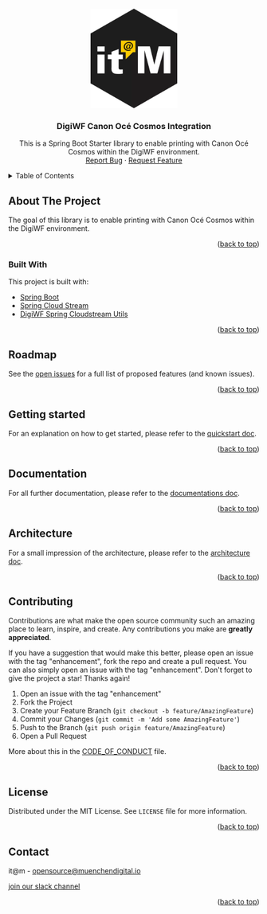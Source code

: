 <div id="top"></div>

<!-- PROJECT SHIELDS -->

<!-- END OF PROJECT SHIELDS -->


<!-- PROJECT LOGO -->
<br />
<div align="center">
  <a href="https://github.com/it-at-m/digiwf-oce-cosmos-integration">
    <img src="images/logo.png" alt="Logo" height="200">
  </a>

<h3 align="center">DigiWF Canon Océ Cosmos Integration</h3>

<p align="center">
    This is a Spring Boot Starter library to enable printing with Canon Océ Cosmos within the DigiWF environment.
<br /><a href="#">Report Bug</a>
    ·
    <a href="#">Request Feature</a>
  </p>
</div>



<!-- TABLE OF CONTENTS -->
<details>
  <summary>Table of Contents</summary>
  <ol>
    <li>
      <a href="#about-the-project">About The Project</a>
      <ul>
        <li><a href="#built-with">Built With</a></li>
      </ul>
    </li>
    <li>
      <a href="#roadmap">Roadmap</a>
    </li>
    <li>
      <a href="#getting-started">Getting Started</a>
    </li>
    <li>
      <a href="#Documentation">Documentation</a>
    </li>
    <li><a href="#contributing">Contributing</a></li>
    <li><a href="#license">License</a></li>
    <li><a href="#contact">Contact</a></li>
  </ol>
</details>



<!-- ABOUT THE PROJECT -->

## About The Project

The goal of this library is to enable printing with Canon Océ Cosmos within the DigiWF environment.

<p align="right">(<a href="#top">back to top</a>)</p>

### Built With

This project is built with:

* [Spring Boot](https://spring.io/projects/spring-boot)
* [Spring Cloud Stream](https://spring.io/projects/spring-cloud-stream)
* [DigiWF Spring Cloudstream Utils](https://github.com/it-at-m/digiwf-spring-cloudstream-utils)

<p align="right">(<a href="#top">back to top</a>)</p>

<!-- ROADMAP -->

## Roadmap

See the [open issues](#) for a full list of proposed features (and known issues).

<p align="right">(<a href="#top">back to top</a>)</p>

<!-- GETTING STARTED -->

## Getting started

For an explanation on how to get started, please refer to
the [quickstart doc](https://github.com/it-at-m/digiwf-oce-cosmos-integration/blob/dev/docs/quickstart.md).

<p align="right">(<a href="#top">back to top</a>)</p>

## Documentation

For all further documentation, please refer to
the [documentations doc](https://github.com/it-at-m/digiwf-oce-cosmos-integration/blob/dev/docs/documentation.md).

<p align="right">(<a href="#top">back to top</a>)</p>

## Architecture

For a small impression of the architecture, please refer to
the [architecture doc](https://github.com/it-at-m/digiwf-oce-cosmos-integration/blob/dev/docs/architecture.md).

<p align="right">(<a href="#top">back to top</a>)</p>

<!-- CONTRIBUTING -->

## Contributing

Contributions are what make the open source community such an amazing place to learn, inspire, and create. Any
contributions you make are **greatly appreciated**.

If you have a suggestion that would make this better, please open an issue with the tag "enhancement", fork the repo and
create a pull request. You can also simply open an issue with the tag "enhancement". Don't forget to give the project a
star! Thanks again!

1. Open an issue with the tag "enhancement"
2. Fork the Project
3. Create your Feature Branch (`git checkout -b feature/AmazingFeature`)
4. Commit your Changes (`git commit -m 'Add some AmazingFeature'`)
5. Push to the Branch (`git push origin feature/AmazingFeature`)
6. Open a Pull Request

More about this in the [CODE_OF_CONDUCT](/CODE_OF_CONDUCT.md) file.

<p align="right">(<a href="#top">back to top</a>)</p>


<!-- LICENSE -->

## License

Distributed under the MIT License. See `LICENSE` file for more information.

<p align="right">(<a href="#top">back to top</a>)</p>


<!-- CONTACT -->

## Contact

it@m - opensource@muenchendigital.io

[join our slack channel](https://join.slack.com/t/digiwf/shared_invite/zt-14jxazj1j-jq0WNtXp7S7HAwJA7tKgpw)

<p align="right">(<a href="#top">back to top</a>)</p>
